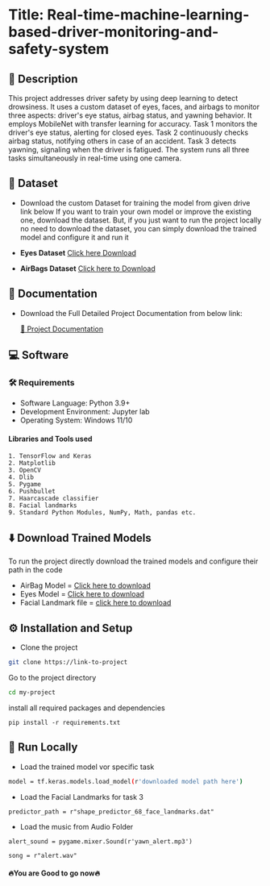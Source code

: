 
# Title: Real-time-machine-learning-based-driver-monitoring-and-safety-system

## 📃 Description
This project addresses driver safety by using deep learning to detect drowsiness. It uses a custom dataset of eyes, faces, and airbags to monitor three aspects: driver's eye status, airbag status, and yawning behavior. It employs MobileNet with transfer learning for accuracy. Task 1 monitors the driver's eye status, alerting for closed eyes. Task 2 continuously checks airbag status, notifying others in case of an accident. Task 3 detects yawning, signaling when the driver is fatigued. The system runs all three tasks simultaneously in real-time using one camera.

## 💾 Dataset 

- Download the custom Dataset for training the model from given drive link below
If you want to train your own model or improve the existing one, download the dataset. But, if you just want to run the project locally no need to download the dataset, you can simply download the trained model and configure it and run it

- **Eyes Dataset** [Click here Download](https://drive.google.com/drive/folders/15mozP6NZxFSSSgO83QmTkhYAKTX6vOJP?usp=drive_link)

- **AirBags Dataset** [Click here to Download](https://drive.google.com/drive/folders/1iSBYJlMU0f97S1tR2WaE01sgIm0KLu96?usp=sharing)
## 📝 Documentation

- Download the Full Detailed Project Documentation from below link:

   [📖 Project Documentation](https://docs.google.com/document/d/1SeK7tihYwkUC1ifVm5u0VT3iYCmQBAJx/edit?usp=sharing&ouid=110092910534116920006&rtpof=true&sd=true)    
## 💻 Software

### 🛠️ Requirements

- Software Language: Python 3.9+
- Development Environment: Jupyter lab
- Operating System: Windows 11/10

#### Libraries and Tools used

    1. TensorFlow and Keras 
    2. Matplotlib 
    3. OpenCV 
    4. Dlib 
    5. Pygame 
    6. Pushbullet
    7. Haarcascade classifier
    8. Facial landmarks
    9. Standard Python Modules, NumPy, Math, pandas etc.

## ⬇️ Download Trained Models

To run the project directly download the trained models and configure their path in the code

- AirBag Model = [Click here to download](https://drive.google.com/file/d/1PHxW0aaCsjn40RQw9U6ZJDX04hiwoz-U/view?usp=drive_link)
- Eyes Model = [Click here to download](https://drive.google.com/file/d/1bZy9uS0h1h-guoBb4VxqEfSO8soZmReP/view?usp=drive_link)
- Facial Landmark file = [click here to download](https://drive.google.com/file/d/1sI953kULpH75BVh3_KQ-TfSQJ-8YJCE3/view?usp=drive_link)


## ⚙️ Installation and Setup

- Clone the project

```bash
git clone https://link-to-project
```

Go to the project directory

```bash
cd my-project
```

install all required packages and dependencies

```
pip install -r requirements.txt
```


## 🚀 Run Locally


- Load the trained model vor specific task

```bash
model = tf.keras.models.load_model(r'downloaded model path here')
```

- Load the Facial Landmarks for task 3
```
predictor_path = r"shape_predictor_68_face_landmarks.dat"

```

- Load the music from Audio Folder

```
alert_sound = pygame.mixer.Sound(r'yawn_alert.mp3')

song = r"alert.wav"

```
#### 🔥You are Good to go now🔥
